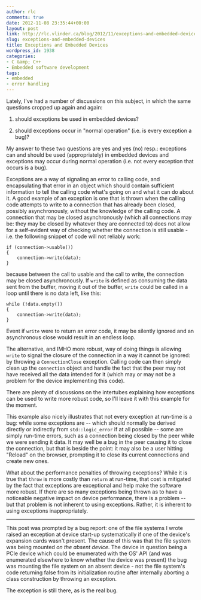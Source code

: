 ```yaml
---
author: rlc
comments: true
date: 2012-11-08 23:35:44+00:00
layout: post
link: http://rlc.vlinder.ca/blog/2012/11/exceptions-and-embedded-devices/
slug: exceptions-and-embedded-devices
title: Exceptions and Embedded Devices
wordpress_id: 1938
categories:
- C &amp; C++
- Embedded software development
tags:
- embedded
- error handling
---
```


Lately, I've had a number of discussions on this subject, in which the same questions cropped up again and again: 


	
  1. should exceptions be used in embedded devices?

	
  2. should exceptions occur in "normal operation" (i.e. is every exception a bug)?


My answer to these two questions are yes and yes (no) resp.: exceptions can and should be used (appropriately) in embedded devices and exceptions may occur during normal operation (i.e. not every exception that occurs is a bug).

<!--more-->

Exceptions are a way of signaling an error to calling code, and encapsulating that error in an object which should contain sufficient information to tell the calling code what's going on and what it can do about it. A good example of an exception is one that is thrown when the calling code attempts to write to a connection that has already been closed, possibly asynchronously, without the knowledge of the calling code. A connection that may be closed asynchronously (which all connections may be: they may be closed by whatever they are connected to) does not allow for a self-evident way of checking whether the connection is still usable - i.e. the following snippet of code will not reliably work:

    
    if (connection->usable())
    {
        connection->write(data);
    }

because between the call to usable and the call to write, the connection may be closed asynchronously. If `write` is defined as consuming the data sent from the buffer, moving it out of the buffer, `write` could be called in a loop until there is no data left, like this: 
    
    while (!data.empty())
    {
        connection->write(data);
    }

Event if `write` were to return an error code, it may be silently ignored and an asynchronous close would result in an endless loop.

The alternative, and IMHO more robust, way of doing things is allowing `write` to signal the closure of the connection in a way it cannot be ignored: by throwing a `ConnectionClose` exception. Calling code can then simply clean up the `connection` object and handle the fact that the peer may not have received all the data intended for it (which may or may not be a problem for the device implementing this code).

There are plenty of discussions on the intertubes explaining how exceptions can be used to write more robust code, so I'll leave it with this example for the moment.

This example also nicely illustrates that not every exception at run-time is a bug: while some exceptions are -- which should normally be derived directly or indirectly from `std::logic_error` if at all possible -- some are simply run-time errors, such as a connection being closed by the peer while we were sending it data. It may well be a bug in the peer causing it to close the connection, but that is beside the point: it may also be a user hitting "Reload" on the browser, prompting it to close its current connections and create new ones.

What about the performance penalties of throwing exceptions? While it is true that `throw` is more costly than `return` at run-time, that cost is mitigated by the fact that exceptions are exceptional and help make the software more robust. If there are so many exceptions being thrown as to have a noticeable negative impact on device performance, there is a problem -- but that problem is not inherent to using exceptions. Rather, it is inherent to using exceptions inappropriately.


* * *


This post was prompted by a bug report: one of the file systems I wrote raised an exception at device start-up systematically if one of the device's expansion cards wasn't present. The cause of this was that the file system was being mounted _on the absent device_. The device in question being a PCIe device which could be enumerated with the OS' API (and was enumerated elsewhere to know whether the device was present) the bug was mounting the file system on an absent device - not the file system's code returning false from its initialization routine after internally aborting a class construction by throwing an exception.

The exception is still there, as is the real bug.
